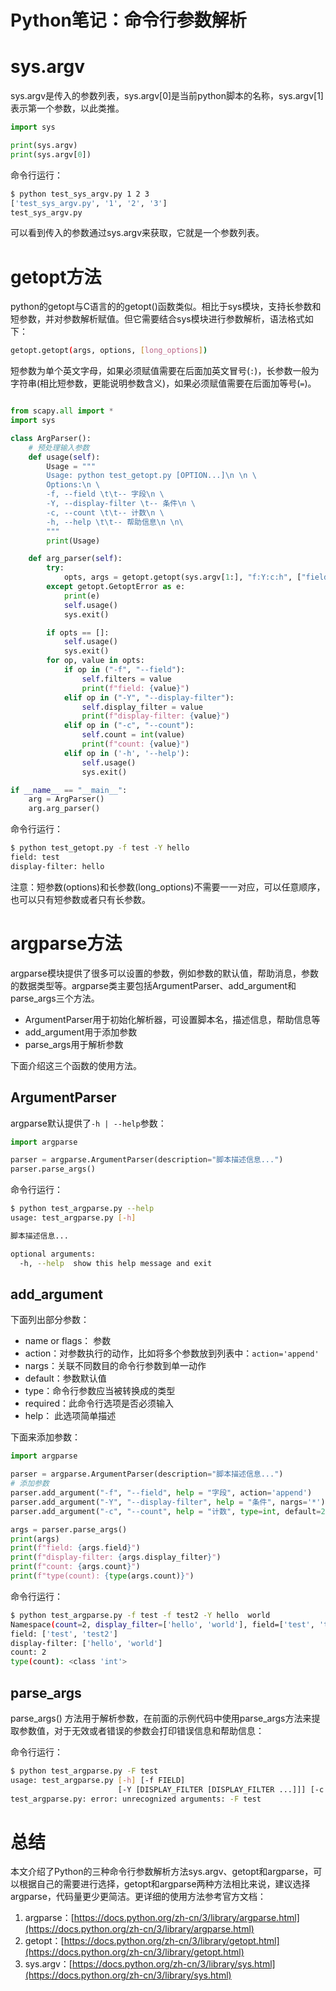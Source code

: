 # Python笔记：命令行参数解析

<!--more-->

# sys.argv
sys.argv是传入的参数列表，sys.argv[0]是当前python脚本的名称，sys.argv[1]表示第一个参数，以此类推。

```python
import sys

print(sys.argv)
print(sys.argv[0])
```
命令行运行：
```bash
$ python test_sys_argv.py 1 2 3
['test_sys_argv.py', '1', '2', '3']
test_sys_argv.py
```
可以看到传入的参数通过sys.argv来获取，它就是一个参数列表。


# getopt方法

python的getopt与C语言的的getopt()函数类似。相比于sys模块，支持长参数和短参数，并对参数解析赋值。但它需要结合sys模块进行参数解析，语法格式如下：
```bash
getopt.getopt(args, options, [long_options])
```
短参数为单个英文字母，如果必须赋值需要在后面加英文冒号(`:`)，长参数一般为字符串(相比短参数，更能说明参数含义)，如果必须赋值需要在后面加等号(`=`)。

```python

from scapy.all import *
import sys

class ArgParser():
    # 预处理输入参数
    def usage(self):
        Usage = """
        Usage: python test_getopt.py [OPTION...]\n \n \
        Options:\n \
        -f, --field \t\t-- 字段\n \
        -Y, --display-filter \t-- 条件\n \
        -c, --count \t\t-- 计数\n \
        -h, --help \t\t-- 帮助信息\n \n\
        """
        print(Usage)

    def arg_parser(self):
        try:
            opts, args = getopt.getopt(sys.argv[1:], "f:Y:c:h", ["field=","display-filter=", "count=","return_flag=", "help"])
        except getopt.GetoptError as e:
            print(e)
            self.usage()
            sys.exit()

        if opts == []:
            self.usage()
            sys.exit()
        for op, value in opts:
            if op in ("-f", "--field"):
                self.filters = value
                print(f"field: {value}")
            elif op in ("-Y", "--display-filter"):
                self.display_filter = value
                print(f"display-filter: {value}")
            elif op in ("-c", "--count"):
                self.count = int(value)
                print(f"count: {value}")
            elif op in ('-h', '--help'):
                self.usage()
                sys.exit()

if __name__ == "__main__":
    arg = ArgParser()
    arg.arg_parser()
```

命令行运行：
```bash
$ python test_getopt.py -f test -Y hello
field: test
display-filter: hello
```
注意：短参数(options)和长参数(long_options)不需要一一对应，可以任意顺序，也可以只有短参数或者只有长参数。

# argparse方法

argparse模块提供了很多可以设置的参数，例如参数的默认值，帮助消息，参数的数据类型等。argparse类主要包括ArgumentParser、add_argument和parse_args三个方法。
- ArgumentParser用于初始化解析器，可设置脚本名，描述信息，帮助信息等
- add_argument用于添加参数
- parse_args用于解析参数

下面介绍这三个函数的使用方法。
## ArgumentParser
argparse默认提供了`-h | --help`参数：
```python
import argparse

parser = argparse.ArgumentParser(description="脚本描述信息...")
parser.parse_args()
```
命令行运行：
```bash
$ python test_argparse.py --help
usage: test_argparse.py [-h]

脚本描述信息...

optional arguments:
  -h, --help  show this help message and exit
```
## add_argument
下面列出部分参数：
- name or flags： 参数
- action：对参数执行的动作，比如将多个参数放到列表中：`action='append'`
- nargs：关联不同数目的命令行参数到单一动作
- default：参数默认值
- type：命令行参数应当被转换成的类型
- required：此命令行选项是否必须输入
- help： 此选项简单描述


下面来添加参数：
```python
import argparse

parser = argparse.ArgumentParser(description="脚本描述信息...")
# 添加参数
parser.add_argument("-f", "--field", help = "字段", action='append')
parser.add_argument("-Y", "--display-filter", help = "条件", nargs='*')
parser.add_argument("-c", "--count", help = "计数", type=int, default=2)

args = parser.parse_args()
print(args)
print(f"field: {args.field}")
print(f"display-filter: {args.display_filter}")
print(f"count: {args.count}")
print(f"type(count): {type(args.count)}")
```

命令行运行：
```bash
$ python test_argparse.py -f test -f test2 -Y hello  world
Namespace(count=2, display_filter=['hello', 'world'], field=['test', 'test2'])
field: ['test', 'test2']
display-filter: ['hello', 'world']
count: 2
type(count): <class 'int'>
```

## parse_args
parse_args() 方法用于解析参数，在前面的示例代码中使用parse_args方法来提取参数值，对于无效或者错误的参数会打印错误信息和帮助信息：

命令行运行：
```bash
$ python test_argparse.py -F test
usage: test_argparse.py [-h] [-f FIELD]
                        [-Y [DISPLAY_FILTER [DISPLAY_FILTER ...]]] [-c COUNT]
test_argparse.py: error: unrecognized arguments: -F test
```

# 总结
本文介绍了Python的三种命令行参数解析方法sys.argv、getopt和argparse，可以根据自己的需要进行选择，getopt和argparse两种方法相比来说，建议选择argparse，代码量更少更简洁。更详细的使用方法参考官方文档：
1. argparse：[https://docs.python.org/zh-cn/3/library/argparse.html](https://docs.python.org/zh-cn/3/library/argparse.html)
2. getopt：[https://docs.python.org/zh-cn/3/library/getopt.html](https://docs.python.org/zh-cn/3/library/getopt.html)
3. sys.argv：[https://docs.python.org/zh-cn/3/library/sys.html](https://docs.python.org/zh-cn/3/library/sys.html)




